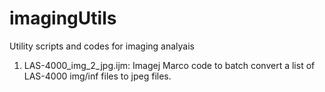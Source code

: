 # imagingUtils
Utility scripts and codes for imaging analyais

1. LAS-4000_img_2_jpg.ijm: Imagej Marco code to batch convert a list of LAS-4000 img/inf files to jpeg files. 
